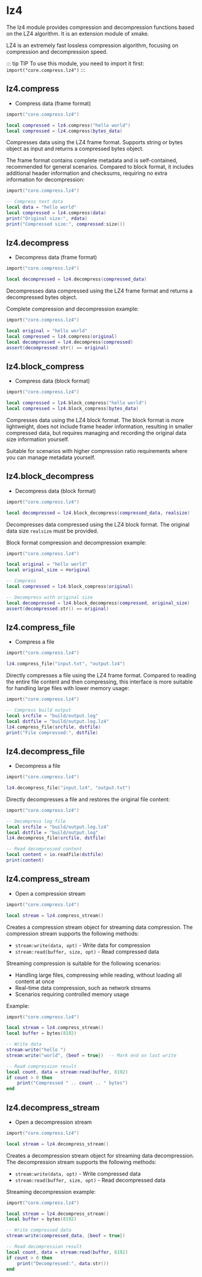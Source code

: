 
# lz4

The lz4 module provides compression and decompression functions based on the LZ4 algorithm. It is an extension module of xmake.

LZ4 is an extremely fast lossless compression algorithm, focusing on compression and decompression speed.

::: tip TIP
To use this module, you need to import it first: `import("core.compress.lz4")`
:::

## lz4.compress

- Compress data (frame format)

```lua
import("core.compress.lz4")

local compressed = lz4.compress("hello world")
local compressed = lz4.compress(bytes_data)
```

Compresses data using the LZ4 frame format. Supports string or bytes object as input and returns a compressed bytes object.

The frame format contains complete metadata and is self-contained, recommended for general scenarios. Compared to block format, it includes additional header information and checksums, requiring no extra information for decompression:

```lua
import("core.compress.lz4")

-- Compress text data
local data = "hello world"
local compressed = lz4.compress(data)
print("Original size:", #data)
print("Compressed size:", compressed:size())
```

## lz4.decompress

- Decompress data (frame format)

```lua
import("core.compress.lz4")

local decompressed = lz4.decompress(compressed_data)
```

Decompresses data compressed using the LZ4 frame format and returns a decompressed bytes object.

Complete compression and decompression example:

```lua
import("core.compress.lz4")

local original = "hello world"
local compressed = lz4.compress(original)
local decompressed = lz4.decompress(compressed)
assert(decompressed:str() == original)
```

## lz4.block_compress

- Compress data (block format)

```lua
import("core.compress.lz4")

local compressed = lz4.block_compress("hello world")
local compressed = lz4.block_compress(bytes_data)
```

Compresses data using the LZ4 block format. The block format is more lightweight, does not include frame header information, resulting in smaller compressed data, but requires managing and recording the original data size information yourself.

Suitable for scenarios with higher compression ratio requirements where you can manage metadata yourself.

## lz4.block_decompress

- Decompress data (block format)

```lua
import("core.compress.lz4")

local decompressed = lz4.block_decompress(compressed_data, realsize)
```

Decompresses data compressed using the LZ4 block format. The original data size `realsize` must be provided.

Block format compression and decompression example:

```lua
import("core.compress.lz4")

local original = "hello world"
local original_size = #original

-- Compress
local compressed = lz4.block_compress(original)

-- Decompress with original size
local decompressed = lz4.block_decompress(compressed, original_size)
assert(decompressed:str() == original)
```

## lz4.compress_file

- Compress a file

```lua
import("core.compress.lz4")

lz4.compress_file("input.txt", "output.lz4")
```

Directly compresses a file using the LZ4 frame format. Compared to reading the entire file content and then compressing, this interface is more suitable for handling large files with lower memory usage:

```lua
import("core.compress.lz4")

-- Compress build output
local srcfile = "build/output.log"
local dstfile = "build/output.log.lz4"
lz4.compress_file(srcfile, dstfile)
print("File compressed:", dstfile)
```

## lz4.decompress_file

- Decompress a file

```lua
import("core.compress.lz4")

lz4.decompress_file("input.lz4", "output.txt")
```

Directly decompresses a file and restores the original file content:

```lua
import("core.compress.lz4")

-- Decompress log file
local srcfile = "build/output.log.lz4"
local dstfile = "build/output.log"
lz4.decompress_file(srcfile, dstfile)

-- Read decompressed content
local content = io.readfile(dstfile)
print(content)
```

## lz4.compress_stream

- Open a compression stream

```lua
import("core.compress.lz4")

local stream = lz4.compress_stream()
```

Creates a compression stream object for streaming data compression. The compression stream supports the following methods:

- `stream:write(data, opt)` - Write data for compression
- `stream:read(buffer, size, opt)` - Read compressed data

Streaming compression is suitable for the following scenarios:
- Handling large files, compressing while reading, without loading all content at once
- Real-time data compression, such as network streams
- Scenarios requiring controlled memory usage

Example:

```lua
import("core.compress.lz4")

local stream = lz4.compress_stream()
local buffer = bytes(8192)

-- Write data
stream:write("hello ")
stream:write("world", {beof = true})  -- Mark end on last write

-- Read compression result
local count, data = stream:read(buffer, 8192)
if count > 0 then
    print("Compressed " .. count .. " bytes")
end
```

## lz4.decompress_stream

- Open a decompression stream

```lua
import("core.compress.lz4")

local stream = lz4.decompress_stream()
```

Creates a decompression stream object for streaming data decompression. The decompression stream supports the following methods:

- `stream:write(data, opt)` - Write compressed data
- `stream:read(buffer, size, opt)` - Read decompressed data

Streaming decompression example:

```lua
import("core.compress.lz4")

local stream = lz4.decompress_stream()
local buffer = bytes(8192)

-- Write compressed data
stream:write(compressed_data, {beof = true})

-- Read decompression result
local count, data = stream:read(buffer, 8192)
if count > 0 then
    print("Decompressed:", data:str())
end
```
